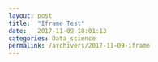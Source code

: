```yaml
---
layout: post
title:  "Iframe Test"
date:   2017-11-09 18:01:13
categories: Data_science
permalink: /archivers/2017-11-09-iframe
---
```

<html > 
<head > 
<script src="https://yunho0130.github.io/js/jquery-3.2.1.js" type="text/javascript"></script> 
<script type="text/javascript"> 
   function GetDivInnerHtml()         
   {          
         $.get("https://developer.ibm.com/kr/developer-%EA%B8%B0%EC%88%A0-%ED%8F%AC%EB%9F%BC/2017/11/08/ibm-cloud-dsx-spark/",function(data){   //OR www.google.com
              $( "#divMain" ).html(data);
         });         
   } 
</script> 
</head> 
<body onload="GetDivInnerHtml()"> 
      <div id="divMain"> </div> 
</body> 
</html>

